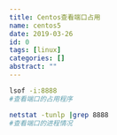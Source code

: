 ```yaml
---
title: Centos查看端口占用
name: centos5
date: 2019-03-26
id: 0
tags: [linux]
categories: []
abstract: ""
---
```



```bash
lsof -i:8888
#查看端口的占用程序
```

```bash
netstat -tunlp |grep 8888
#查看端口的进程情况
```

<!--more-->